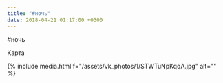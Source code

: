 ```yaml
---
title: "#ночь"
date: 2018-04-21 01:17:00 +0300
---
```


#ночь

Карта

{% include media.html f="/assets/vk_photos/1/STWTuNpKqqA.jpg" alt="" %}
